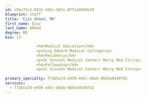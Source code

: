 ```yaml
---
id: c94c75c2-0231-445c-b07c-8ff1a989de29
blueprint: staff
title: 'Ejaz Ahmed, MD'
first_name: Ejaz
last_name: Ahmed
degree: MD
bio: |2-

              <h4>Medical Education</h4>
              <p>King Edward Medical College</p>
              <h4>Residency</h4>
              <p>St Vincent Medical Center/ Mercy Med Ctr</p>
              <h4>Fellowship</h4>
              <p>St Vincent Medical Center/ Mercy Med Ctr</p>
          
primary_specialty: f73b5a7d-e939-445c-b9ab-06b5a9439742
services:
  - f73b5a7d-e939-445c-b9ab-06b5a9439742
---
```

